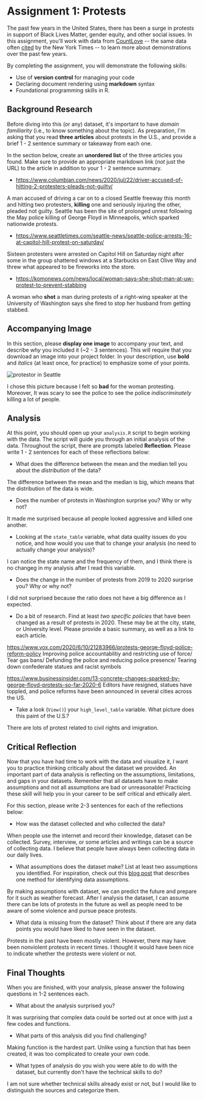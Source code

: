 # Assignment 1: Protests
The past few years in the United States, there has been a surge in protests in support of Black Lives Matter, gender equity, and other social issues. In this assignment, you'll work with data from [CountLove](https://countlove.org/) -- the same data often [cited](https://www.nytimes.com/2020/08/28/us/black-lives-matter-protest.html) by the New York Times -- to learn more about demonstrations over the past few years. 

By completing the assignment, you will demonstrate the following skills:

- Use of **version control** for managing your code
- Declaring document rendering using **markdown** syntax
- Foundational programming skills in R. 


## Background Research
Before diving into this (or any) dataset, it's important to have _domain familiarity_ (i.e., to know something about the topic). As preparation, I'm asking that you read **three articles** about protests in the U.S., and provide a brief 1 - 2 sentence summary or takeaway from each one. 

In the section below, create an **unordered list** of the three articles you found. Make sure to provide an appropriate markdown link (_not_ just the URL) to the article in addition to your 1 - 2 sentence summary. 

- https://www.columbian.com/news/2020/jul/22/driver-accused-of-hitting-2-protesters-pleads-not-guilty/

A man accused of driving a car on to a closed Seattle freeway this month and hitting two protesters, **killing** one and seriously injuring the other, pleaded not guilty. Seattle has been the site of prolonged unrest following the May police killing of George Floyd in Minneapolis, which sparked nationwide protests.

- https://www.seattletimes.com/seattle-news/seattle-police-arrests-16-at-capitol-hill-protest-on-saturday/

Sixteen protesters were arrested on Capitol Hill on Saturday night after some in the group shattered windows at a Starbucks on East Olive Way and threw what appeared to be fireworks into the store.

- https://komonews.com/news/local/woman-says-she-shot-man-at-uw-protest-to-prevent-stabbing

A woman who **shot** a man during protests of a right-wing speaker at the University of Washington says she fired to stop her husband from getting stabbed.

## Accompanying Image 
In this section, please **display one image** to accompany your text, and describe _why_ you included it (~2 - 3 sentences). This will require that you download an image into your project folder. In your description, use **bold** and _italics_ (at least once, for practice) to emphasize some of your points. 

![protestor in Seattle](Racial_Injustice_Seattle_15944.jpg-2d0c5.jpg)

I chose this picture because I felt so **bad** for the woman protesting. Moreover, It was scary to see the police to see the police _indiscriminately_ killing a lot of people.

## Analysis
At this point, you should open up your `analysis.R` script to begin working with the data. The script will guide you through an initial analysis of the data. Throughout the script, there are prompts labeled **Reflection**. Please write 1 - 2 sentences for each of these reflections below:

- What does the difference between the mean and the median tell you about the *distribution* of the data?

The difference between the mean and the median is big, which means that the distribution of the data is wide.

- Does the number of protests in Washington surprise you? Why or why not?

It made me surprised because all people looked aggressive and killed one another. 

- Looking at the `state_table` variable, what data quality issues do you notice, and how would you use that to change your analysis (no need to actually change your analysis)?

I can notice the state name and the frequency of them, and I think there is no changeg in my analysis after I read this variable.

- Does the change in the number of protests from 2019 to 2020 surprise you? Why or why not?

I did not surprised because the ratio does not have a big difference as I expected.

- Do a bit of research. Find at least *two specific policies* that have been changed as a result of protests in 2020. These may be at the city, state, or University level. Please provide a basic summary, as well as a link to each article.

https://www.vox.com/2020/6/10/21283966/protests-george-floyd-police-reform-policy
Improving police accountablitiy and restricting use of force/ Tear gas bans/ Defunding the police and reducing police presence/ Tearing down confederate statues and racist symbols

https://www.businessinsider.com/13-concrete-changes-sparked-by-george-floyd-protests-so-far-2020-6
Editors have resigned, statues have toppled, and police reforms have been announced in several cities across the US.

- Take a look (`View()`) your `high_level_table` variable. What picture does this paint of the U.S.?

There are lots of protest related to civil rights and imigration.

## Critical Reflection
Now that you have had time to work with the data and visualize it, I want you to practice thinking critically about the dataset we provided. An important part of data analysis is reflecting on the assumptions, limitations, and gaps in your datasets. Remember that all datasets have to make assumptions and not all assumptions are bad or unreasonable! Practicing these skill will help you in your career to be self critical and ethically alert.

For this section, please write 2-3 sentences for each of the reflections below:

- How was the dataset collected and who collected the data? 

When people use the internet and record their knowledge, dataset can be collected. Survey, interview, or some articles and writings can be a source of collecting data. I believe that people have always been collecting data in our daily lives.

- What assumptions does the dataset make? List at least two assumptions you identified. For inspiration, check out this [blog post](https://towardsdatascience.com/check-your-assumptions-about-your-data-20be250c143) that describes one method for identifying data assumptions.   

By making assumptions with dataset, we can predict the future and prepare for it such as weather forecast. After I analysis the dataset, I can assume there can be lots of protests in the future as well as people need to be aware of some violence and pursue peace protests.

- What data is missing from the dataset? Think about if there are any data points you would have liked to have seen in the dataset. 

Protests in the past have been mostly violent. However, there may have been nonviolent protests in recent times. I thought it would have been nice to indicate whether the protests were violent or not.

## Final Thoughts
When you are finished, with your analysis, please answer the following questions in 1-2 sentences each. 

- What about the analysis surprised you?

It was surprising that complex data could be sorted out at once with just a few codes and functions. 

- What parts of this analysis did you find challenging?

Making function is the hardest part. Unlike using a function that has been created, it was too complicated to create your own code.

- What types of analysis do you wish you were able to do with the dataset, but currently don't have the technical skills to do?

I am not sure whether technical skills already exist or not, but I would like to distinguish the sources and categorize them.

